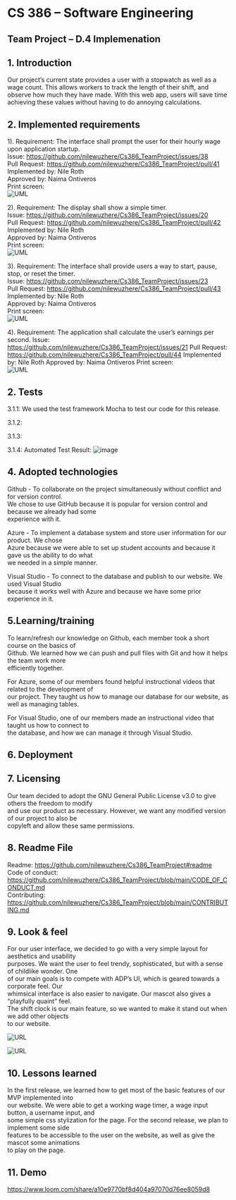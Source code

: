 # CS 386 – Software Engineering
## Team Project – D.4 Implemenation

## **1. Introduction**
Our project’s current state provides a user with a stopwatch as well as a wage count. This 
allows workers to track the length of their shift, and observe how much they have made. With 
this web app, users will save time achieving these values without having to do annoying 
calculations. 

## **2. Implemented requirements**
1).
   Requirement: The interface shall prompt the user for their hourly wage upon application startup.    
   Issue: https://github.com/nilewuzhere/Cs386_TeamProject/issues/38  
   Pull Request: https://github.com/nilewuzhere/Cs386_TeamProject/pull/41  
   Implemented by: Nile Roth  
   Approved by: Naima Ontiveros  
   Print screen:  
   ![UML](https://i.ibb.co/34FcrkC/image.png)
   
2).
  Requirement: The display shall show a simple timer.  
  Issue: https://github.com/nilewuzhere/Cs386_TeamProject/issues/20  
  Pull Request: https://github.com/nilewuzhere/Cs386_TeamProject/pull/42  
  Implemented by: Nile Roth  
  Approved by: Naima Ontiveros  
  Print screen:    
  ![UML](https://i.ibb.co/D52N5kG/2.png)
  

3).
  Requirement: The interface shall provide users a way to start, pause, stop, or reset the  timer.  
  Issue: https://github.com/nilewuzhere/Cs386_TeamProject/issues/23  
  Pull Request: https://github.com/nilewuzhere/Cs386_TeamProject/pull/43  
  Implemented by: Nile Roth  
  Approved by: Naima Ontiveros  
  Print screen:  
  ![UML](https://i.ibb.co/JQCqjVW/image.png)
  
4). 
  Requirement: The application shall calculate the user’s earnings per second.
  Issue: https://github.com/nilewuzhere/Cs386_TeamProject/issues/21
	Pull Request: https://github.com/nilewuzhere/Cs386_TeamProject/pull/44
	Implemented by: Nile Roth
	Approved by: Naima Ontiveros
	Print screen:  
	![UML](https://i.ibb.co/kmMbRJP/image.png)
	
## **2. Tests**
3.1.1: We used the test framework Mocha to test our code for this release.

3.1.2: 

3.1.3: 

3.1.4: Automated Test Result:
![image](https://user-images.githubusercontent.com/102484271/198942772-30327e48-b20d-4ed9-bd23-cbe4a898bcae.png)

## **4. Adopted technologies**

Github - To collaborate on the project simultaneously without conflict and for version control.  
We chose to use GitHub because it is popular for version control and because we already had some  
experience with it.  
  
Azure - To implement a database system and store user information for our product. We chose  
Azure because we were able to set up student accounts and because it gave us the ability to do what  
we needed in a simple manner.  
  
Visual Studio - To connect to the database and publish to our website. We used Visual Studio  
because it works well with Azure and because we have some prior experience in it.  
  
  
## **5.Learning/training**  
  
To learn/refresh our knowledge on Github, each member took a short course on the basics of  
Github. We learned how we can push and pull files with Git and how it helps the team work more  
efficiently together.  
  
For Azure, some of our members found helpful instructional videos that related to the development of  
our project. They taught us how to manage our database for our website, as well as managing tables.  
  
For Visual Studio, one of our members made an instructional video that taught us how to connect to  
the database, and how we can manage it through Visual Studio.  
  
  
## **6. Deployment**  
  
  
## **7. Licensing**  
  
Our team decided to adopt the GNU General Public License v3.0 to give others the freedom to modify  
and use our product as necessary. However, we want any modified version of our project to also be  
copyleft and allow these same permissions.  
  
  
## **8. Readme File**  
Readme: https://github.com/nilewuzhere/Cs386_TeamProject#readme  
Code of conduct: https://github.com/nilewuzhere/Cs386_TeamProject/blob/main/CODE_OF_CONDUCT.md  
Contributing: https://github.com/nilewuzhere/Cs386_TeamProject/blob/main/CONTRIBUTING.md

  
## **9. Look & feel**  
  
For our user interface, we decided to go with a very simple layout for aesthetics and usability  
purposes. We want the user to feel trendy, sophisticated, but with a sense of childlike wonder. One  
of our main goals is to compete with ADP’s UI, which is geared towards a corporate feel. Our  
whimsical interface is also easier to navigate. Our mascot also gives a “playfully quaint” feel.   
The shift clock is our main feature, so we wanted to make it stand out when we add other objects  
to our website.  
  
![URL](https://i.ibb.co/hgtQc6z/Screen-Shot-2022-10-30-at-12-00-08-PM.png)  
  
![URL](https://i.ibb.co/xfSkjLg/Screen-Shot-2022-10-30-at-12-03-53-PM.png)  
  
  
## **10. Lessons learned**  
  
In the first release, we learned how to get most of the basic features of our MVP implemented into  
our website. We were able to get a working wage timer, a wage input button, a username input, and  
some simple css stylization for the page. For the second release, we plan to implement some side  
features to be accessible to the user on the website, as well as give the mascot some animations  
to play on the page.  
  
  
## **11. Demo**  
  
https://www.loom.com/share/a10e9770bf8d404a97070d76ee8059d8  
